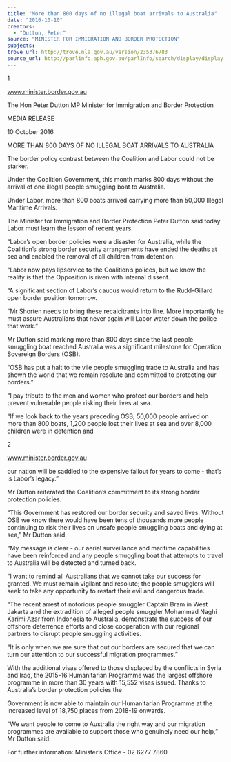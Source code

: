 ```yaml
---
title: "More than 800 days of no illegal boat arrivals to Australia"
date: "2016-10-10"
creators:
  - "Dutton, Peter"
source: "MINISTER FOR IMMIGRATION AND BORDER PROTECTION"
subjects:
trove_url: http://trove.nla.gov.au/version/235376783
source_url: http://parlinfo.aph.gov.au/parlInfo/search/display/display.w3p;query=Id%3A%22media/pressrel/4867274%22
---
```


 1 

 www.minister.border.gov.au 

 

 

 

 The Hon Peter Dutton MP  Minister for Immigration and Border Protection   

 MEDIA RELEASE 

 

 10 October 2016   

 MORE THAN 800 DAYS OF NO ILLEGAL BOAT ARRIVALS TO AUSTRALIA 

 The border policy contrast between the Coalition and Labor could not be starker.   

 Under the Coalition Government, this month marks 800 days without the arrival of one  illegal people smuggling boat to Australia.   

 Under Labor, more than 800 boats arrived carrying more than 50,000 Illegal Maritime  Arrivals.   

 The Minister for Immigration and Border Protection Peter Dutton said today Labor must  learn the lesson of recent years.   

 “Labor’s open border policies were a disaster for Australia, while the Coalition’s strong  border security arrangements have ended the deaths at sea and enabled the removal of  all children from detention.   

 “Labor now pays lipservice to the Coalition’s polices, but we know the reality is that the  Opposition is riven with internal dissent.   

 “A significant section of Labor’s caucus would return to the Rudd-Gillard open border  position tomorrow.   

 “Mr Shorten needs to bring these recalcitrants into line. More importantly he must  assure Australians that never again will Labor water down the police that work.”   

 Mr Dutton said marking more than 800 days since the last people smuggling boat  reached Australia was a significant milestone for Operation Sovereign Borders (OSB).   

 “OSB has put a halt to the vile people smuggling trade to Australia and has shown the  world that we remain resolute and committed to protecting our borders.”   

 “I pay tribute to the men and women who protect our borders and help prevent  vulnerable people risking their lives at sea.   

 “If we look back to the years preceding OSB; 50,000 people arrived on more than 800  boats, 1,200 people lost their lives at sea and over 8,000 children were in detention and 

 2 

 www.minister.border.gov.au 

 

 

 our nation will be saddled to the expensive fallout for years to come - that’s is Labor’s  legacy.”   

 Mr Dutton reiterated the Coalition’s commitment to its strong border protection policies.   

 “This Government has restored our border security and saved lives. Without OSB we  know there would have been tens of thousands more people continuing to risk their  lives on unsafe people smuggling boats and dying at sea,” Mr Dutton said.   

 “My message is clear - our aerial surveillance and maritime capabilities have been  reinforced and any people smuggling boat that attempts to travel to Australia will be  detected and turned back.   

 “I want to remind all Australians that we cannot take our success for granted. We must  remain vigilant and resolute; the people smugglers will seek to take any opportunity to  restart their evil and dangerous trade.   

 “The recent arrest of notorious people smuggler Captain Bram in West Jakarta and the  extradition of alleged people smuggler Mohammad Naghi Karimi Azar from Indonesia to  Australia, demonstrate the success of our offshore deterrence efforts and close  cooperation with our regional partners to disrupt people smuggling activities.   

 “It is only when we are sure that out our borders are secured that we can turn our  attention to our successful migration programmes.”   

 With the additional visas offered to those displaced by the conflicts in Syria and Iraq, the  2015-16 Humanitarian Programme was the largest offshore programme in more than 30  years with 15,552 visas issued. Thanks to Australia’s border protection policies the 

 Government is now able to maintain our Humanitarian Programme at the increased  level of 18,750 places from 2018-19 onwards.   

 “We want people to come to Australia the right way and our migration programmes are  available to support those who genuinely need our help,” Mr Dutton said.   

 

 For further information: Minister’s Office - 02 6277 7860 

